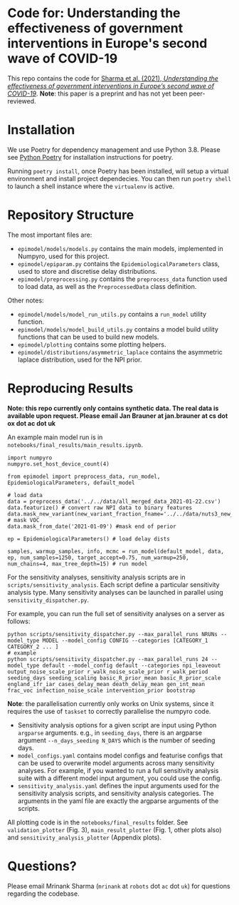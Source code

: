# Code for: Understanding the effectiveness of government interventions in Europe's second wave of COVID-19

This repo contains the code for [Sharma et al. (2021), *Understanding the effectiveness of government interventions in Europe’s second wave of COVID-19*](https://www.medrxiv.org/content/10.1101/2021.03.25.21254330v1). **Note**: this paper is a preprint and has not yet been peer-reviewed.  

# Installation
We use Poetry for dependency management and use Python 3.8. Please see [Python Poetry](https://python-poetry.org/) for installation instructions for poetry. 

Running `poetry install`, once Poetry has been installed, will setup a virtual environment and install project dependecies. You can then run `poetry shell` to launch a shell instance where the `virtualenv` is active. 

# Repository Structure
The most important files are:
* `epimodel/models/models.py` contains the main models, implemented in Numpyro, used for this project. 
* `epimodel/epiparam.py` contains the `EpidemiologicalParameters` class, used to store and discretise delay distributions. 
* `epimodel/preprocessing.py` contains the `preprocess_data` function used to load data, as well as the `PreprocessedData` class definition. 

Other notes:
* `epimodel/models/model_run_utils.py` contains a `run_model` utility function. 
* `epimodel/models/model_build_utils.py` contains a model build utility functions that can be used to build new models. 
* `epimodel/plotting` contains some plotting helpers. 
* `epimodel/distributions/asymmetric_laplace` contains the asymmetric laplace distribution, used for the NPI prior. 

# Reproducing Results
**Note: this repo currently only contains synthetic data. The real data is available upon request. Please email Jan Brauner at jan.brauner at cs dot ox dot ac dot uk**


An example main model run is in ``notebooks/final_results/main_results.ipynb``. 

```
import numpyro
numpyro.set_host_device_count(4)

from epimodel import preprocess_data, run_model, EpidemiologicalParameters, default_model

# load data
data = preprocess_data('../../data/all_merged_data_2021-01-22.csv')
data.featurize() # convert raw NPI data to binary features
data.mask_new_variant(new_variant_fraction_fname='../../data/nuts3_new_variant_fraction.csv') # mask VOC
data.mask_from_date('2021-01-09') #mask end of perior

ep = EpidemiologicalParameters() # load delay dists

samples, warmup_samples, info, mcmc = run_model(default_model, data, ep, num_samples=1250, target_accept=0.75, num_warmup=250, num_chains=4, max_tree_depth=15) # run model

```

For the sensitivity analyses, sensitivity analysis scripts are in `scripts/sensitivity_analysis`. Each script define a particular sensitivity analysis type. Many sensitivity analyses can be launched in parallel using `sensitivity_dispatcher.py`. 

For example, you can run the full set of sensitivity analyses on a server as follows:
```
python scripts/sensitivity_dispatcher.py --max_parallel_runs NRUNs --model_type MODEL --model_config CONFIG --categories [CATEGORY_1 CATEGORY_2 ... ]
# example    
python scripts/sensitivity_dispatcher.py --max_parallel_runs 24 --model_type default --model_config default --categories npi_leaveout output_noise_scale_prior r_walk_noise_scale_prior r_walk_period seeding_days seeding_scaling basic_R_prior_mean basic_R_prior_scale england_ifr_iar cases_delay_mean death_delay_mean gen_int_mean frac_voc infection_noise_scale intervention_prior bootstrap
```
**Note**: the parallelisation currently only works on Unix systems, since it requires the use of `taskset` to correctly parallelise the numpyro code. 

* Sensitivity analysis options for a given script are input using Python `argparse` arguments. e.g., in `seeding_days`, there is an argparse argument `--n_days_seeding N_DAYS` which is the number of seeding days.  
* `model_configs.yaml` contains model configs and featurise configs that can be used to overwrite model arguments across many sensitivity analyses. For example, if you wanted to run a full sensitivity analysis suite with a different model input argument, you could use the config. 
* `sensitivity_analysis.yaml` defines the input arguments used for the sensitivity analysis scripts, and sensitivity analysis categories. The arguments in the yaml file are exactly the argparse arguments of the scripts. 

All plotting code is in the `notebooks/final_results` folder. See `validation_plotter` (Fig. 3), `main_result_plotter` (Fig. 1, other plots also) and `sensitivity_analysis_plotter` (Appendix plots). 

# Questions?
Please email Mrinank Sharma (`mrinank` at `robots` dot `ac` dot `uk`) for questions regarding the codebase.
